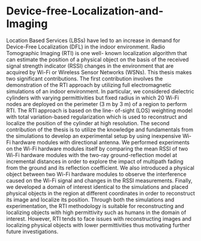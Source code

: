 # Device-free-Localization-and-Imaging

Location Based Services (LBSs) have led to an increase in demand for Device-Free Localization (DFL) in the indoor environment. Radio Tomographic Imaging (RTI) is one well- known localization algorithm that can estimate the position of a physical object on the basis of the received signal strength indicator (RSSI) changes in the environment that are acquired by Wi-Fi or Wireless Sensor Networks (WSNs). This thesis makes two significant contributions. The first contribution involves the demonstration of the RTI approach by utilizing full electromagnetic simulations of an indoor environment. In particular, we considered dielectric cylinders with varying permittivities but fixed radius in which 20 Wi-Fi nodes are deployed on the perimeter (3 m by 3 m) of a region to perform RTI. The RTI approach is based on the line- of-sight (LOS) weighting model with total variation-based regularization which is used to reconstruct and localize the position of the cylinder at high resolution. The second contribution of the thesis is to utilize the knowledge and fundamentals from the simulations to develop an experimental setup by using inexpensive Wi-Fi hardware modules with directional antenna. We performed experiments on the Wi-Fi hardware modules itself by comparing the mean RSSI of two Wi-Fi hardware modules with the two-ray ground-reflection model at incremental distances in order to explore the impact of multipath fading from the ground and its reflection coefficient. We also introduced a physical object between two Wi-Fi hardware modules to observe the interference caused on the Wi-Fi signal and changes in the RSSI measurements. Finally, we developed a domain of interest identical to the simulations and placed physical objects in the region at different coordinates in order to reconstruct its image and localize its position. Through both the simulations and experimentation, the RTI methodology is suitable for reconstructing and localizing objects with high permittivity such as humans in the domain of interest. However, RTI tends to face issues with reconstructing images and localizing physical objects with lower permittivities thus motivating further future investigations.
